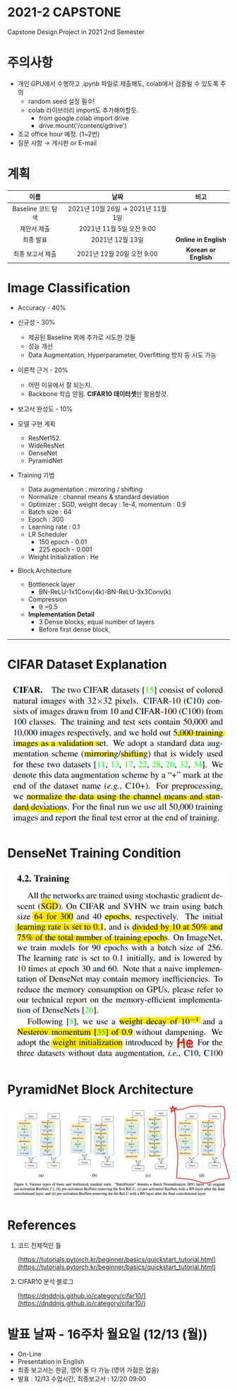 # 2021-2 CAPSTONE
Capstone Design Project in 2021 2nd Semester
# 주의사항

- 개인 GPU에서 수행하고 .ipynb  파일로 제출해도, colab에서 검증될 수 있도록 주의
    - random seed 설정 필수!
    - colab 라이브러리 import도 추가해야할듯.
        - from google.colab import drive
        - drive.mount('/content/gdrive')
- 조교 office hour 예정. (1~2번)
- 질문 사항 → 게시판 or E-mail

# 계획

|**이름**|**날짜**|**비고**|
|:---:|:---:|:---:|
|Baseline 코드 탐색|2021년 10월 26일 → 2021년 11월 1일||
|제안서 제출|2021년 11월 5일 오전 9:00||
|최종 발표|2021년 12월 13일|**Online in English**|
|최종 보고서 제출|2021년 12월 20일 오전 9:00|**Korean or English**|

# Image Classification


- Accuracy - 40%
- 신규성 - 30%
    - 제공된 Baseline 외에 추가로 시도한 것들
    - 성능 개선
    - Data Augmentation, Hyperparameter, Overfitting 방지 등 시도 가능
- 이론적 근거 - 20%
    - 어떤 이유에서 잘 되는지.
    - Backbone 학습 안됨. **CIFAR10 데이터셋**만 활용할것.
- 보고서 완성도 - 10%

- 모델 구현 계획
    - ResNet152
    - WideResNet
    - DenseNet
    - PyramidNet        
        
- Training 기법

    - Data augmentation : mirroring / shifting
    - Normalize : channel means & standard deviation
    - Optimizer : SGD, weight decay : 1e-4, momentum : 0.9
    - Batch size : 64
    - Epoch : 300
    - Learning rate : 0.1
    - LR Scheduler
        - 150 epoch - 0.01
        - 225 epoch - 0.001
    - Weight Initialization : He

- Block Architecture
    - Bottleneck layer
        - BN-ReLU-1x1Conv(4k)-BN-ReLU-3x3Conv(k)
    - Compression
        - θ =0.5
    - **Implementation Detail**
        - 3 Dense blocks, equal number of layers
        - Before first dense block,

---
# CIFAR Dataset Explanation
![Untitled](README/CIFAR.png)

# DenseNet Training Condition
![Untitled](README/DenseNet_Training.png)
        
# PyramidNet Block Architecture
![Untitled](README/PyramidNet_Block.png)
        
    
# References

1. 코드 전체적인 틀
    
    [https://tutorials.pytorch.kr/beginner/basics/quickstart_tutorial.html](https://tutorials.pytorch.kr/beginner/basics/quickstart_tutorial.html)
2. CIFAR10 분석 블로그
    
    [https://dnddnjs.github.io/category/cifar10/](https://dnddnjs.github.io/category/cifar10/)
        
# 발표 날짜 - 16주차 월요일 (12/13 (월))

- On-Line
- Presentation in English
- 최종 보고서는 한글, 영어 둘 다 가능 (영어 가점은 없음)
- 발표 : 12/13 수업시간, 최종보고서 : 12/20 09:00
